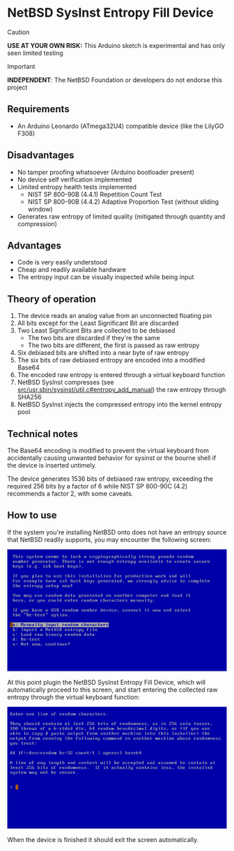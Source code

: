 # NetBSD SysInst Entropy Fill Device

> [!CAUTION]
> **USE AT YOUR OWN RISK:** This Arduino sketch is experimental and has only seen limited testing

> [!IMPORTANT]
> **INDEPENDENT**: The NetBSD Foundation or developers do not endorse this project

## Requirements
* An Arduino Leonardo (ATmega32U4) compatible device (like the LilyGO F308)

## Disadvantages
* No tamper proofing whatsoever (Arduino bootloader present)
* No device self verification implemented
* Limited entropy health tests implemented
  - NIST SP 800-90B (4.4.1) Repetition Count Test
  - NIST SP 800-90B (4.4.2) Adaptive Proportion Test (without sliding window)
* Generates raw entropy of limited quality (mitigated through quantity and compression)

## Advantages
* Code is very easily understood
* Cheap and readily available hardware
* The entropy input can be visually inspected while being input

## Theory of operation

1. The device reads an analog value from an unconnected floating pin
2. All bits except for the Least Significant Bit are discarded
3. Two Least Significant Bits are collected to be debiased
   - The two bits are discarded if they're the same
   - The two bits are different, the first is passed as raw entropy
3. Six debiased bits are shifted into a near byte of raw entropy
4. The six bits of raw debiased entropy are encoded into a modified Base64
5. The encoded raw entropy is entered through a virtual keyboard function
6. NetBSD SysInst compresses (see [src/usr.sbin/sysinst/util.c#entropy_add_manual](https://github.com/NetBSD/src/blob/netbsd-10/usr.sbin/sysinst/util.c#L1154))
   the raw entropy through SHA256
7. NetBSD SysInst injects the compressed entropy into the kernel entropy pool

## Technical notes

The Base64 encoding is modified to prevent the virtual keyboard from accidentally
causing unwanted behavior for sysinst or the bourne shell if the device
is inserted untimely.

The device generates 1536 bits of debiased raw entropy, exceeding the required 256 bits
by a factor of 6 while NIST SP 800-90C (4.2) recommends a factor 2, with some caveats.

## How to use

If the system you're installing NetBSD onto does not have an entropy source
that NetBSD readily supports, you may encounter the following screen:

![SysInst Entropy Enter 1](img/sysinst-entropy-enter-1.png)

At this point plugin the NetBSD SysInst Entropy Fill Device, which will
automatically proceed to this screen, and start entering the collected
raw entropy through the virtual keyboard function:

![SysInst Entropy Enter 2](img/sysinst-entropy-enter-2.png)

When the device is finished it should exit the screen automatically.
